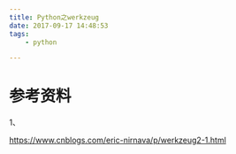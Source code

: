 ```yaml
---
title: Python之werkzeug
date: 2017-09-17 14:48:53
tags:
	- python

---
```






# 参考资料

1、

https://www.cnblogs.com/eric-nirnava/p/werkzeug2-1.html